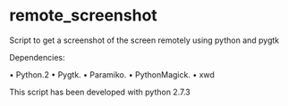 remote_screenshot
=================
Script to get a screenshot of the screen remotely using python and pygtk

Dependencies:

•	Python.2
•	Pygtk.
•	Paramiko.
•	PythonMagick.
•	xwd

This script has been developed with python 2.7.3
